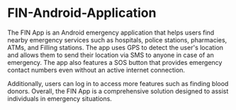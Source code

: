 # FIN-Android-Application

The FIN App is an Android emergency application that helps users find nearby emergency services such as hospitals, police stations, pharmacies, ATMs, and Filling stations. The app uses GPS to detect the user's location and allows them to send their location via SMS to anyone in case of an emergency. The app also features a SOS button that provides emergency contact numbers even without an active internet connection. 

Additionally, users can log in to access more features such as finding blood donors. Overall, the FIN App is a comprehensive solution designed to assist individuals in emergency situations.

